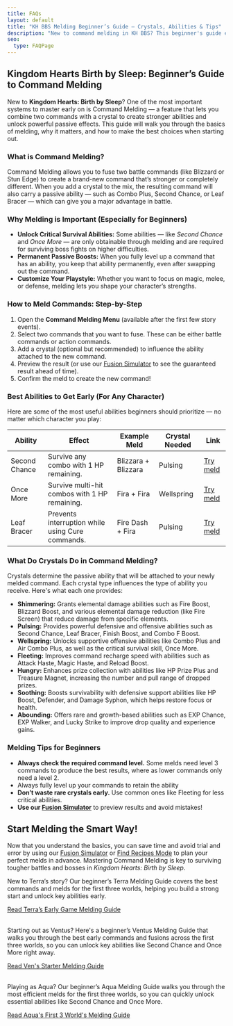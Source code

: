 ```yaml
---
title: FAQs
layout: default
title: "KH BBS Melding Beginner’s Guide – Crystals, Abilities & Tips"
description: "New to command melding in KH BBS? This beginner's guide explains crystals, passive abilities, and how to unlock powerful abilities like Second Chance early."
seo:
  type: FAQPage
---
```

<script type="application/ld+json">
{
  "mainEntity": [
    {
      "@type": "Question",
      "name": "What is Command Melding?",
      "acceptedAnswer": {
        "@type": "Answer",
        "text": "Command Melding allows you to fuse two battle commands, such as Blizzard or Stun Edge, to create a stronger or completely new command. When adding a crystal, the result also gains a passive ability like Combo Plus, Second Chance, or Leaf Bracer, giving your character additional power or defense in battle."
      }
    },
    {
      "@type": "Question",
      "name": "Why is Melding important for beginners?",
      "acceptedAnswer": {
        "@type": "Answer",
        "text": "Melding is crucial because it unlocks essential abilities like Second Chance and Once More, which help you survive boss fights. Fully leveling up commands makes these abilities permanent. Melding also allows players to tailor their characters for magic, melee, or defense styles."
      }
    },
    {
      "@type": "Question",
      "name": "How do you meld commands in Kingdom Hearts Birth by Sleep?",
      "acceptedAnswer": {
        "@type": "Answer",
        "text": "To meld commands, open the Command Melding menu, select two compatible commands, and optionally add a crystal. The result will be a new command with an attached ability. You can preview outcomes using tools like our Fusion Simulator before finalizing the meld."
      }
    },
    {
      "@type": "Question",
      "name": "What are the best abilities to get early in KH BBS?",
      "acceptedAnswer": {
        "@type": "Answer",
        "text": "The most recommended early abilities are Second Chance (survive combos with 1 HP), Once More (survive multi-hit combos), and Leaf Bracer (cast Cure without interruption). These can be created using commands like Blizzara, Fira, and Fire Dash with Pulsing or Wellspring Crystals."
      }
    },
    {
      "@type": "Question",
      "name": "What do Crystals do in Command Melding?",
      "acceptedAnswer": {
        "@type": "Answer",
        "text": "Crystals determine the passive ability added to the fused command. Shimmering boosts elemental abilities, Pulsing grants defense and offense boosts, Wellspring provides supportive and survival abilities, Fleeting speeds up command reload times, Hungry improves prize collection, Soothing offers defensive stat boosts, and Abounding unlocks rare abilities like EXP Chance and Lucky Strike."
      }
    },
    {
      "@type": "Question",
      "name": "What are some melding tips for beginners?",
      "acceptedAnswer": {
        "@type": "Answer",
        "text": "Always check the required command level for optimal results and fully level up commands to permanently keep their abilities. Save rare crystals for critical abilities and use common crystals for minor upgrades. Use a Fusion Simulator to avoid trial and error when experimenting with melds."
      }
    }
  ]
}
</script>

<section id="why-content">
<div class="container">
<div class="text">
<h1>Kingdom Hearts Birth by Sleep: Beginner’s Guide to Command Melding</h1>

<p>New to <strong>Kingdom Hearts: Birth by Sleep</strong>? One of the most important systems to master early on is Command Melding — a feature that lets you combine two commands with a crystal to create stronger abilities and unlock powerful passive effects. This guide will walk you through the basics of melding, why it matters, and how to make the best choices when starting out.</p>

<div class="faq">
<h3>What is Command Melding?</h3>
<p>Command Melding allows you to fuse two battle commands (like Blizzard or Stun Edge) to create a brand-new command that’s stronger or completely different. When you add a crystal to the mix, the resulting command will also carry a passive ability — such as Combo Plus, Second Chance, or Leaf Bracer — which can give you a major advantage in battle.</p>
</div>

<div class="faq">
<h3>Why Melding is Important (Especially for Beginners)</h3>
<ul>
<li><strong>Unlock Critical Survival Abilities:</strong> Some abilities — like <em>Second Chance</em> and <em>Once More</em> — are only obtainable through melding and are required for surviving boss fights on higher difficulties.</li>
<li><strong>Permanent Passive Boosts:</strong> When you fully level up a command that has an ability, you keep that ability permanently, even after swapping out the command.</li>
<li><strong>Customize Your Playstyle:</strong> Whether you want to focus on magic, melee, or defense, melding lets you shape your character’s strengths.</li>
</ul>
</div>

<div class="faq">
<h3>How to Meld Commands: Step-by-Step</h3>
<ol>
<li>Open the <strong>Command Melding Menu</strong> (available after the first few story events).</li>
<li>Select two commands that you want to fuse. These can be either battle commands or action commands.</li>
<li>Add a crystal (optional but recommended) to influence the ability attached to the new command.</li>
<li>Preview the result (or use our <a href="/">Fusion Simulator</a> to see the guaranteed result ahead of time).</li>
<li>Confirm the meld to create the new command!</li>
</ol>
</div>

<div class="faq">
<h3>Best Abilities to Get Early (For Any Character)</h3>
<p>Here are some of the most useful abilities beginners should prioritize — no matter which character you play:</p>

<table>
<thead>
<tr>
    <th>Ability</th>
    <th>Effect</th>
    <th>Example Meld</th>
    <th>Crystal Needed</th>
    <th>Link</th>
</tr>
</thead>
<tbody>
<tr>
    <td data-label="Ability">Second Chance</td>
    <td data-label="Description">Survive any combo with 1 HP remaining.</td>
    <td data-label="Ingredients">Blizzara + Blizzara</td>
    <td data-label="Crystal">Pulsing</td>
    <td data-label="Try it out"><a href="/?mode=simulator&cmd1=Blizzara&cmd2=Blizzara&crystal=Pulsing">Try meld</a></td>
</tr>
<tr>
    <td data-label="Ability">Once More</td>
    <td data-label="Description">Survive multi-hit combos with 1 HP remaining.</td>
    <td data-label="Ingredients">Fira + Fira</td>
    <td data-label="Crystal">Wellspring</td>
    <td data-label="Try it out"><a href="/?mode=simulator&cmd1=Fira&cmd2=Fira&crystal=Wellspring">Try meld</a></td>
</tr>
<tr>
    <td data-label="Ability">Leaf Bracer</td>
    <td data-label="Description">Prevents interruption while using Cure commands.</td>
    <td data-label="Ingredients">Fire Dash + Fira</td>
    <td data-label="Crystal">Pulsing</td>
    <td data-label="Try it out"><a href="/?mode=simulator&cmd1=Fire%20Dash&cmd2=Fira&crystal=Pulsing">Try meld</a></td>
</tr>
</tbody>
</table>
</div>

<div class="faq">
<h3>What Do Crystals Do in Command Melding?</h3>
<p>Crystals determine the passive ability that will be attached to your newly melded command. Each crystal type influences the type of ability you receive. Here's what each one provides:</p>
<ul>
<li><strong>Shimmering:</strong> Grants elemental damage abilities such as Fire Boost, Blizzard Boost, and various elemental damage reduction (like Fire Screen) that reduce damage from specific elements.</li>
<li><strong>Pulsing:</strong> Provides powerful defensive and offensive abilities such as Second Chance, Leaf Bracer, Finish Boost, and Combo F Boost.</li>
<li><strong>Wellspring:</strong> Unlocks supportive offensive abilities like Combo Plus and Air Combo Plus, as well as the critical survival skill, Once More.</li>
<li><strong>Fleeting:</strong> Improves command recharge speed with abilities such as Attack Haste, Magic Haste, and Reload Boost.</li>
<li><strong>Hungry:</strong> Enhances prize collection with abilities like HP Prize Plus and Treasure Magnet, increasing the number and pull range of dropped prizes.</li>
<li><strong>Soothing:</strong> Boosts survivability with defensive support abilities like HP Boost, Defender, and Damage Syphon, which helps restore focus or health.</li>
<li><strong>Abounding:</strong> Offers rare and growth-based abilities such as EXP Chance, EXP Walker, and Lucky Strike to improve drop quality and experience gains.</li>
</ul>
</div>

<div class="faq">
<h3>Melding Tips for Beginners</h3>
<ul>
<li><strong>Always check the required command level.</strong> Some melds need level 3 commands to produce the best results, where as lower commands only need a level 2.</li>
<li>Always fully level up your commands to retain the ability</li>
<li><strong>Don’t waste rare crystals early.</strong> Use common ones like Fleeting for less critical abilities.</li>
<li><strong>Use our <a href="/">Fusion Simulator</a></strong> to preview results and avoid mistakes!</li>
</ul>
</div>

<h2>Start Melding the Smart Way!</h2>
<p>Now that you understand the basics, you can save time and avoid trial and error by using our <a href="/">Fusion Simulator</a> or <a href="/?mode=find">Find Recipes Mode</a> to plan your perfect melds in advance. Mastering Command Melding is key to surviving tougher battles and bosses in <em>Kingdom Hearts: Birth by Sleep</em>.</p>
<p>New to Terra’s story? Our beginner’s Terra Melding Guide covers the best commands and melds for the first three worlds, helping you build a strong start and unlock key abilities early.</p>
<a href="/terra-early-guide" class="btn highlight">Read Terra’s Early Game Melding Guide</a><br><br>

<p>Starting out as Ventus? Here's a beginner’s Ventus Melding Guide that walks you through the best early commands and fusions across the first three worlds, so you can unlock key abilities like Second Chance and Once More right away.</p>
<a href="/ventus-early-guide" class="btn highlight">Read Ven's Starter Melding Guide</a><br><br>
<p>Playing as Aqua? Our beginner’s Aqua Melding Guide walks you through the most efficient melds for the first three worlds, so you can quickly unlock essential abilities like Second Chance and Once More.</p>
<a href="/ventus-early-guide" class="btn highlight">Read Aqua's First 3 World's Melding Guide</a>

</div>

</div>

</section>

 